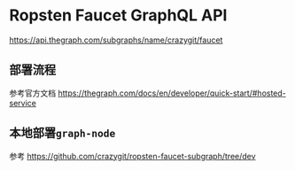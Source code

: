 # Ropsten Faucet GraphQL API

https://api.thegraph.com/subgraphs/name/crazygit/faucet



## 部署流程


参考官方文档 <https://thegraph.com/docs/en/developer/quick-start/#hosted-service>



## 本地部署`graph-node`

参考 <https://github.com/crazygit/ropsten-faucet-subgraph/tree/dev>

